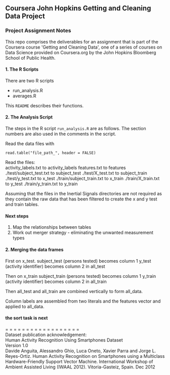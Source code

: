 ## Coursera John Hopkins Getting and Cleaning Data Project
### Project Assignment Notes

This repo comprises the deliverables for an assignment that is part of the Coursera course 'Getting and Cleaning Data', one of a series of courses on
Data Science provided on Coursera.org by the John Hopkins Bloomberg School of Public Health.

#### 1. The R Scripts
There are two R scripts

- run_analysis.R
- averages.R

This `README` describes their functions.
   
#### 2. The Analysis Script
The steps in the R script `run_analysis.R` are as follows. The section numbers are also used in the comments in the script.

Read the data files with   
```{r}
read.table("file_path_", header = FALSE)
```
   
Read the files:   
        activity_labels.txt             to activity_labels
        features.txt                    to features
        ./test/subject_test.txt         to subject_test
        ./test/X_test.txt               to subject_train
        ./test/y_test.txt               to x_test
        ./train/subject_train.txt       to x_train
        ./train/X_train.txt             to y_test
        ./train/y_train.txt             to y_train
        
Assuming that the files in the Inertial Signals directories are not required as they contain the raw data that has been filtered to create the x and y test and train tables. 

   
#### Next steps   
1. Map the relationships between tables
2. Work out merger strategy - eliminating the unwanted measurement types   
   
#### 2. Merging the data frames
First on x_test.
subject_test (persons tested) becomes column 1
y_test (activity identifier) becomes column 2
in all_test

Then on x_train
subject_train (persons tested) becomes column 1
y_train (activity identifier) becomes column 2
in all_train

Then all_test and all_train are combined vertically to form all_data.
   
Column labels are assembled from two literals and the features vector
and applied to all_data.

#### the sort task is next
   
   
= = = = = = = = = = = = = = = = = =   
Dataset publication acknowledgement:   
Human Activity Recognition Using Smartphones Dataset   
Version 1.0   
Davide Anguita, Alessandro Ghio, Luca Oneto, Xavier Parra and Jorge L. Reyes-Ortiz. Human Activity Recognition on Smartphones using a Multiclass Hardware-Friendly Support Vector Machine. International Workshop of Ambient Assisted Living (IWAAL 2012). Vitoria-Gasteiz, Spain. Dec 2012